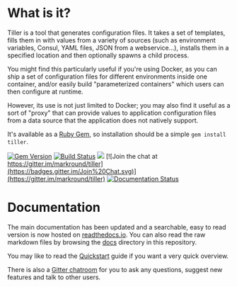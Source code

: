 # What is it?

Tiller is a tool that generates configuration files. It takes a set of templates, fills them in with values from a variety of sources (such as environment variables, Consul, YAML files, JSON from a webservice...), installs them in a specified location and then optionally spawns a child process.

You might find this particularly useful if you're using Docker, as you can ship a set of configuration files for different environments inside one container, and/or easily build "parameterized containers" which users can then configure at runtime. 

However, its use is not just limited to Docker; you may also find it useful as a sort of "proxy" that can provide values to application configuration files from a data source that the application does not natively support. 

It's available as a [Ruby Gem](https://rubygems.org/gems/tiller), so installation should be a simple `gem install tiller`.

[![Gem Version](https://badge.fury.io/rb/tiller.svg)](http://badge.fury.io/rb/tiller)
[![Build Status](https://travis-ci.org/markround/tiller.svg?branch=develop)](https://travis-ci.org/markround/tiller)
![](https://img.shields.io/gem/dt/tiller.svg)
 [![Join the chat at https://gitter.im/markround/tiller](https://badges.gitter.im/Join%20Chat.svg)](https://gitter.im/markround/tiller)
[![Documentation Status](https://img.shields.io/badge/docs-latest-brightgreen.svg?style=flat)](http://tiller.readthedocs.io/en/latest/)


# Documentation
The main documentation has been updated and a searchable, easy to read version is now hosted on [readthedocs.io](http://tiller.readthedocs.io/). You can also read the raw markdown files by browsing the [docs](docs/) directory in this repository.

You may like to read the [Quickstart](http://tiller.readthedocs.io/en/latest/quickstart/) guide if you want a very quick overview.

There is also a [Gitter chatroom](https://gitter.im/markround/tiller) for you to ask any questions, suggest new features and talk to other users.
